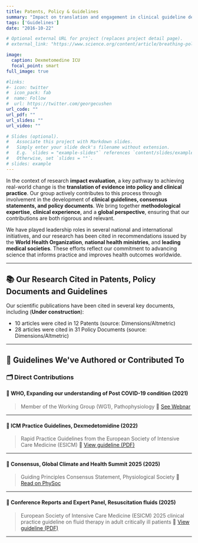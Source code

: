 ```yaml
---
title: Patents, Policy & Guidelines
summary: "Impact on translation and engagement in clinical guideline development through methodological expertise and implementation research."
tags: ['Guidelines']
date: "2016-10-22"

# Optional external URL for project (replaces project detail page).
# external_link: "https://www.science.org/content/article/breathing-polluted-air-increases-risk-osteoporosis-growing-evidence-shows"

image:
  caption: Dexmetomedine ICU
  focal_point: smart
full_image: true

#links:
#- icon: twitter
#  icon_pack: fab
#  name: Follow
#  url: https://twitter.com/georgecushen
url_code: ""
url_pdf: ""
url_slides: ""
url_video: ""

# Slides (optional).
#   Associate this project with Markdown slides.
#   Simply enter your slide deck's filename without extension.
#   E.g. `slides = "example-slides"` references `content/slides/example-slides.md`.
#   Otherwise, set `slides = ""`.
# slides: example
---
```


In the context of research **impact evaluation**, a key pathway to achieving real-world change is the **translation of evidence into policy and clinical practice**. Our group actively contributes to this process through involvement in the development of **clinical guidelines, consensus statements, and policy documents**. We bring together **methodological expertise**, **clinical experience**, and a **global perspective**, ensuring that our contributions are both rigorous and relevant.

We have played leadership roles in several national and international initiatives, and our research has been cited in recommendations issued by the **World Health Organization**, **national health ministries**, and **leading medical societies**. These efforts reflect our commitment to advancing science that informs practice and improves health outcomes worldwide.

---

## 📚 Our Research Cited in Patents, Policy Documents and Guidelines

Our scientific publications have been cited in several key documents, including (<strong>Under construction</strong>):

- 10 articles were cited in 12 Patents (source: Dimensions/Altmetric)
- 28 articles were cited in 31 Policy Documents (source: Dimensions/Altmetric)

---

## 🧭 Guidelines We've Authored or Contributed To

### 🗂️ Direct Contributions

#### 📄 WHO, Expanding our understanding of Post COVID-19 condition (2021)

> Member of the Working Group (WG1), Pathophysiology
📎 [See Webnar](https://www.who.int/news-room/events/detail/2021/06/15/default-calendar/expanding-our-understanding-of-post-covid-19-condition-webinar-2)

---

#### 📄 ICM Practice Guidelines, Dexmedetomidine (2022)

> Rapid Practice Guidelines from the European Society of Intensive Care Medicine (ESICM)
📎 [View guideline (PDF)](https://link.springer.com/article/10.1007/s00134-022-06660-x)

---

#### 📄 Consensus, Global Climate and Health Summit 2025 (2025)

> Guiding Principles Consensus Statement, Physiological Society
📎 [Read on PhySoc](https://www.physoc.org/policy/climate-change-and-health/global-climate-and-health-summit-2025-guiding-principles-consensus-statement/)

---

#### 📄 Conference Reports and Expert Panel, Resuscitation fluids (2025)

> European Society of Intensive Care Medicine (ESICM) 2025 clinical practice guideline on fluid therapy in adult critically ill patients 
📎 [View guideline (PDF)](https://link.springer.com/article/10.1007/s00134-025-07840-1)

---


